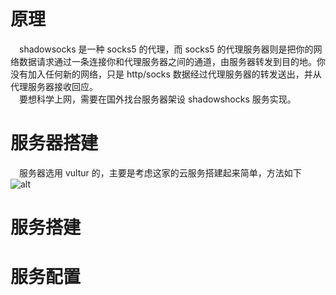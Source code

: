 # 原理

&emsp;shadowsocks 是一种 socks5 的代理，而 socks5 的代理服务器则是把你的网络数据请求通过一条连接你和代理服务器之间的通道，由服务器转发到目的地。你没有加入任何新的网络，只是 http/socks 数据经过代理服务器的转发送出，并从代理服务器接收回应。  
&emsp;要想科学上网，需要在国外找台服务器架设 shadowshocks 服务实现。

# 服务器搭建

&emsp;服务器选用 vultur 的，主要是考虑这家的云服务搭建起来简单，方法如下  
![alt](https://link)

# 服务搭建

# 服务配置
